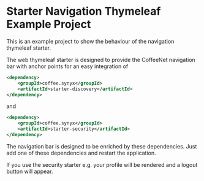 # Starter Navigation Thymeleaf Example Project

This is an example project to show the behaviour
of the navigation thymeleaf starter.

The web thymeleaf starter is designed to provide
the CoffeeNet navigation bar with anchor points for
an easy integration of

```xml
<dependency>
    <groupId>coffee.synyx</groupId>
    <artifactId>starter-discovery</artifactId>
</dependency>
```

and

```xml
<dependency>
    <groupId>coffee.synyx</groupId>
    <artifactId>starter-security</artifactId>
</dependency>
```

The navigation bar is designed to be enriched
by these dependencies. Just add one of these
dependencies and restart the application.

If you use the security starter e.g. your profile
will be rendered and a logout button will appear.